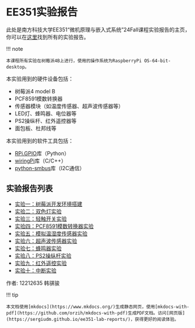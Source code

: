 # EE351实验报告
此处是南方科技大学EE351“微机原理与嵌入式系统”24Fall课程实验报告的主页，你可以在[这里](https://sergiudm.github.io/ee351-lab-reports/#_1)找到所有的实验报告。

!!! note

    本课程所有实验在树莓派4B上进行，使用的操作系统为RaspberryPi OS-64-bit-desktop。

本实验用到的硬件设备包括：

- 树莓派4 model B
- PCF8591模数转换器
- 传感器模块（如温度传感器、超声波传感器等）
- LED灯、蜂鸣器、电位器等
- PS2操纵杆、红外遥控器等
- 面包板、杜邦线等

本实验用到的软件工具包括：

- [RPi.GPIO](https://pypi.org/project/RPi.GPIO/)库（Python）
- [wiringPi](https://github.com/WiringPi/WiringPi)库（C/C++）
- [python-smbus](https://archive.kernel.org/oldwiki/i2c.wiki.kernel.org/index.php/I2C_Tools.html)库（I2C通信）

## 实验报告列表
- [实验一：树莓派开发环境搭建](./lab1.md)
- [实验二：双色灯实验](./lab2.md)
- [实验三：轻触开关实验](./lab3.md)
- [实验四：PCF8591模数转换器实验](./lab4.md)
- [实验五：模拟温湿度传感器实验](./lab5.md)
- [实验六：超声波传感器实验](./lab6.md)
- [实验七：蜂鸣器实验](./lab7.md)
- [实验八：PS2操纵杆实验](./lab8.md)
- [实验九：红外遥控实验](./lab9.md)
- [实验十：中断实验](./lab10.md)

作者: 12212635 韩骐骏

!!! tip

    本文档使用[mkdocs](https://www.mkdocs.org/)生成静态网页，使用[mkdocs-with-pdf](https://github.com/orzih/mkdocs-with-pdf)生成PDF文档。访问[网页版](https://sergiudm.github.io/ee351-lab-reports/)，获得更好的阅读体验。
